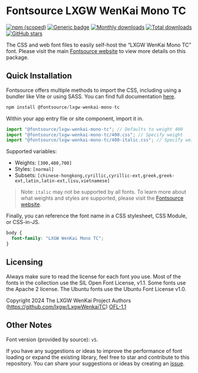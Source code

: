 # Fontsource LXGW WenKai Mono TC

[![npm (scoped)](https://img.shields.io/npm/v/@fontsource/lxgw-wenkai-mono-tc?color=brightgreen)](https://www.npmjs.com/package/@fontsource/lxgw-wenkai-mono-tc) [![Generic badge](https://img.shields.io/badge/fontsource-passing-brightgreen)](https://github.com/fontsource/fontsource) [![Monthly downloads](https://badgen.net/npm/dm/@fontsource/lxgw-wenkai-mono-tc)](https://github.com/fontsource/fontsource) [![Total downloads](https://badgen.net/npm/dt/@fontsource/lxgw-wenkai-mono-tc)](https://github.com/fontsource/fontsource) [![GitHub stars](https://img.shields.io/github/stars/fontsource/fontsource.svg?style=social&label=Star)](https://github.com/fontsource/fontsource/stargazers)

The CSS and web font files to easily self-host the “LXGW WenKai Mono TC” font. Please visit the main [Fontsource website](https://fontsource.org/fonts/lxgw-wenkai-mono-tc) to view more details on this package.

## Quick Installation

Fontsource offers multiple methods to import the CSS, including using a bundler like Vite or using SASS. You can find full documentation [here](https://fontsource.org/docs/getting-started/introduction).

```javascript
npm install @fontsource/lxgw-wenkai-mono-tc
```

Within your app entry file or site component, import it in.

```javascript
import "@fontsource/lxgw-wenkai-mono-tc"; // Defaults to weight 400
import "@fontsource/lxgw-wenkai-mono-tc/400.css"; // Specify weight
import "@fontsource/lxgw-wenkai-mono-tc/400-italic.css"; // Specify weight and style
```

Supported variables:
- Weights: `[300,400,700]`
- Styles: `[normal]`
- Subsets: `[chinese-hongkong,cyrillic,cyrillic-ext,greek,greek-ext,latin,latin-ext,lisu,vietnamese]`

> Note: `italic` may not be supported by all fonts. To learn more about what weights and styles are supported, please visit the [Fontsource website](https://fontsource.org/fonts/lxgw-wenkai-mono-tc).

Finally, you can reference the font name in a CSS stylesheet, CSS Module, or CSS-in-JS.

```css
body {
  font-family: "LXGW WenKai Mono TC";
}
```

## Licensing
Always make sure to read the license for each font you use. Most of the fonts in the collection use the SIL Open Font License, v1.1. Some fonts use the Apache 2 license. The Ubuntu fonts use the Ubuntu Font License v1.0.

Copyright 2024 The LXGW WenKai Project Authors (https://github.com/lxgw/LxgwWenkaiTC)
[OFL-1.1](http://scripts.sil.org/OFL)

## Other Notes
Font version (provided by source): `v5`.

If you have any suggestions or ideas to improve the performance of font loading or expand the existing library, feel free to star and contribute to this repository. You can share your suggestions or ideas by creating an [issue](https://github.com/fontsource/fontsource/issues).